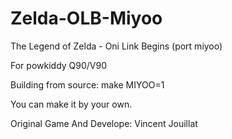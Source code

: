# Zelda-OLB-Miyoo
The Legend of Zelda - Oni Link Begins (port miyoo)

For powkiddy Q90/V90

Building from source: make MIYOO=1

You can make it by your own.


 Original Game And Develope: Vincent Jouillat
 
